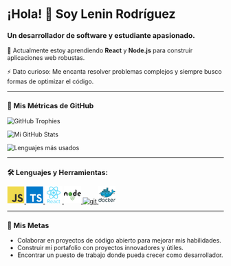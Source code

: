 # ¡Hola! 👋 Soy Lenin Rodríguez

### Un desarrollador de software y estudiante apasionado.

🌱 Actualmente estoy aprendiendo **React** y **Node.js** para construir aplicaciones web robustas.

⚡ Dato curioso: Me encanta resolver problemas complejos y siempre busco formas de optimizar el código.

---

### 🚀 Mis Métricas de GitHub

![GitHub Trophies](https://github-profile-trophy.vercel.app/?username=DarioRodriguez47&theme=radical)

![Mi GitHub Stats](https://github-readme-stats.vercel.app/api?username=DarioRodriguez47&show_icons=true&theme=radical)

![Lenguajes más usados](https://github-readme-stats.vercel.app/api/top-langs/?username=DarioRodriguez47&layout=compact&theme=radical)

---

### 🛠️ Lenguajes y Herramientas:

<p align="left">
  <a href="https://www.javascript.com" target="_blank"> <img src="https://raw.githubusercontent.com/devicons/devicon/master/icons/javascript/javascript-original.svg" alt="javascript" width="40" height="40"/> </a>
  <a href="https://www.typescriptlang.org/" target="_blank"> <img src="https://raw.githubusercontent.com/devicons/devicon/master/icons/typescript/typescript-original.svg" alt="typescript" width="40" height="40"/> </a>
  <a href="https://reactjs.org/" target="_blank"> <img src="https://raw.githubusercontent.com/devicons/devicon/master/icons/react/react-original-wordmark.svg" alt="react" width="40" height="40"/> </a>
  <a href="https://nodejs.org" target="_blank"> <img src="https://raw.githubusercontent.com/devicons/devicon/master/icons/nodejs/nodejs-original-wordmark.svg" alt="nodejs" width="40" height="40"/> </a>
  <a href="https://git-scm.com/" target="_blank"> <img src="https://www.vectorlogo.zone/logos/git-scm/git-scm-icon.svg" alt="git" width="40" height="40"/> </a>
  <a href="https://www.docker.com/" target="_blank"> <img src="https://raw.githubusercontent.com/devicons/devicon/master/icons/docker/docker-original-wordmark.svg" alt="docker" width="40" height="40"/> </a>
</p>

---

### 🎯 Mis Metas

* Colaborar en proyectos de código abierto para mejorar mis habilidades.
* Construir mi portafolio con proyectos innovadores y útiles.
* Encontrar un puesto de trabajo donde pueda crecer como desarrollador.

